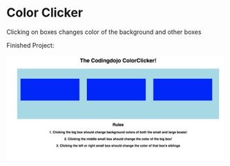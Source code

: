 # Color Clicker

Clicking on boxes changes color of the background and other boxes

Finished Project:

![Color Clicker](color_clicker.png)
